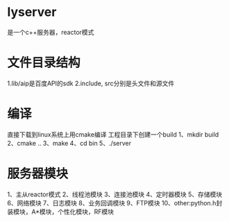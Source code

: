 # lyserver
是一个c++服务器，reactor模式
# 文件目录结构
1.lib/aip是百度API的sdk
2.include, src分别是头文件和源文件
# 编译
直接下载到linux系统上用cmake编译
工程目录下创建一个build
1、mkdir build
2、cmake ..
3、make
4、cd bin
5、./server
# 服务器模块
1、主从reactor模式
2、线程池模块
3、连接池模块
4、定时器模块
5、存储模块
6、网络模块
7、日志模块
8、业务回调模块
9、FTP模块
10、other:python.h封装模块，A*模块，个性化模块，RF模块